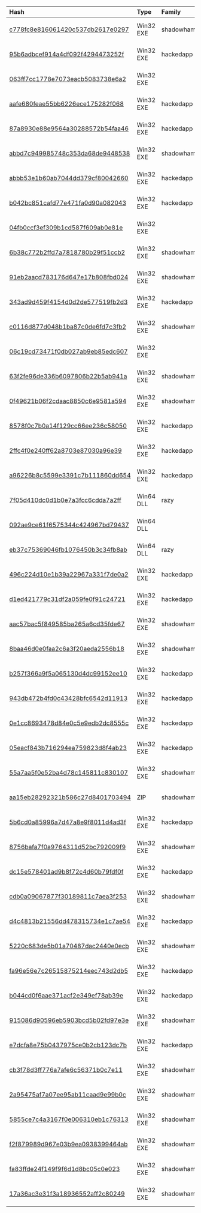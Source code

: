 |Hash|Type|Family|Frist_Seen|Name|
|:--|:--|:--|:--|:--|
|[c778fc8e816061420c537db2617e0297](https://www.virustotal.com/gui/file/c778fc8e816061420c537db2617e0297)|Win32 EXE|shadowhammer|2019-08-21 02:38:22| |
|[95b6adbcef914a4df092f4294473252f](https://www.virustotal.com/gui/file/95b6adbcef914a4df092f4294473252f)|Win32 EXE|hackedapp|2019-07-23 20:27:04| |
|[063ff7cc1778e7073eacb5083738e6a2](https://www.virustotal.com/gui/file/063ff7cc1778e7073eacb5083738e6a2)|Win32 EXE||2019-06-27 18:03:38|Setup|
|[aafe680feae55bb6226ece175282f068](https://www.virustotal.com/gui/file/aafe680feae55bb6226ece175282f068)|Win32 EXE|hackedapp|2019-06-13 03:27:11| |
|[87a8930e88e9564a30288572b54faa46](https://www.virustotal.com/gui/file/87a8930e88e9564a30288572b54faa46)|Win32 EXE|hackedapp|2019-06-11 17:21:10| |
|[abbd7c949985748c353da68de9448538](https://www.virustotal.com/gui/file/abbd7c949985748c353da68de9448538)|Win32 EXE|shadowhammer|2019-05-28 14:30:11|Setup|
|[abbb53e1b60ab7044dd379cf80042660](https://www.virustotal.com/gui/file/abbb53e1b60ab7044dd379cf80042660)|Win32 EXE|hackedapp|2019-05-17 11:01:58| |
|[b042bc851cafd77e471fa0d90a082043](https://www.virustotal.com/gui/file/b042bc851cafd77e471fa0d90a082043)|Win32 EXE|hackedapp|2019-05-12 08:12:40| |
|[04fb0ccf3ef309b1cd587f609ab0e81e](https://www.virustotal.com/gui/file/04fb0ccf3ef309b1cd587f609ab0e81e)|Win32 EXE||2019-04-26 17:30:07| |
|[6b38c772b2ffd7a7818780b29f51ccb2](https://www.virustotal.com/gui/file/6b38c772b2ffd7a7818780b29f51ccb2)|Win32 EXE|shadowhammer|2019-03-28 00:33:51|Setup|
|[91eb2aacd783176d647e17b808fbd024](https://www.virustotal.com/gui/file/91eb2aacd783176d647e17b808fbd024)|Win32 EXE|shadowhammer|2019-03-27 16:14:11|3f1d59bdaca2d45fe861d56adda6b22e624dca2aff18cbb6508f1e073dda47c4.sample|
|[343ad9d459f4154d0d2de577519fb2d3](https://www.virustotal.com/gui/file/343ad9d459f4154d0d2de577519fb2d3)|Win32 EXE|hackedapp|2019-03-27 13:13:21|055ed359f2a9f1b4b7d024835ae5c4fd4468e64be7f7b610b69b81cc7545c23f.bin|
|[c0116d877d048b1ba87c0de6fd7c3fb2](https://www.virustotal.com/gui/file/c0116d877d048b1ba87c0de6fd7c3fb2)|Win32 EXE|shadowhammer|2019-03-26 11:31:46|myfile.exe|
|[06c19cd73471f0db027ab9eb85edc607](https://www.virustotal.com/gui/file/06c19cd73471f0db027ab9eb85edc607)|Win32 EXE||2019-03-25 14:24:02|C:\Users\daven\Downloads\b1tGob_6\682fc8ccfc9316c54f02ae7865eee553ad0211031d4d80bb9c4365fbbc74049a|
|[63f2fe96de336b6097806b22b5ab941a](https://www.virustotal.com/gui/file/63f2fe96de336b6097806b22b5ab941a)|Win32 EXE|shadowhammer|2019-03-25 14:23:01|C:\Users\daven\Downloads\b1tGob_6\1bb53937fa4cba70f61dc53f85e4e25551bc811bf9821fc47d25de1be9fd286a|
|[0f49621b06f2cdaac8850c6e9581a594](https://www.virustotal.com/gui/file/0f49621b06f2cdaac8850c6e9581a594)|Win32 EXE|shadowhammer|2019-03-25 14:22:02|Setup|
|[8578f0c7b0a14f129cc66ee236c58050](https://www.virustotal.com/gui/file/8578f0c7b0a14f129cc66ee236c58050)|Win32 EXE|hackedapp|2019-03-20 10:23:11|PBConfig.exe|
|[2ffc4f0e240ff62a8703e87030a96e39](https://www.virustotal.com/gui/file/2ffc4f0e240ff62a8703e87030a96e39)|Win32 EXE|hackedapp|2019-03-12 04:38:39|13e4bda99c359789ced1470a9d6869efe90a18eef5e57de7097fd79627fc5619.bin|
|[a96226b8c5599e3391c7b111860dd654](https://www.virustotal.com/gui/file/a96226b8c5599e3391c7b111860dd654)|Win32 EXE|hackedapp|2019-01-30 22:17:24|infestation.exe|
|[7f05d410dc0d1b0e7a3fcc6cdda7a2ff](https://www.virustotal.com/gui/file/7f05d410dc0d1b0e7a3fcc6cdda7a2ff)|Win64 DLL|razy|2019-01-28 04:41:36|Qt5Network.dll|
|[092ae9ce61f6575344c424967bd79437](https://www.virustotal.com/gui/file/092ae9ce61f6575344c424967bd79437)|Win64 DLL||2019-01-28 02:58:06|Qt5Network.dll|
|[eb37c75369046fb1076450b3c34fb8ab](https://www.virustotal.com/gui/file/eb37c75369046fb1076450b3c34fb8ab)|Win64 DLL|razy|2019-01-27 12:32:42|Qt5Network.dll|
|[496c224d10e1b39a22967a331f7de0a2](https://www.virustotal.com/gui/file/496c224d10e1b39a22967a331f7de0a2)|Win32 EXE|hackedapp|2018-12-26 04:50:45|/1/b/a/ba2e0a2420fb4aed5859aebef745218d6e8b01b3c98c2212e1feca5ee9ffa091.file|
|[d1ed421779c31df2a059fe0f91c24721](https://www.virustotal.com/gui/file/d1ed421779c31df2a059fe0f91c24721)|Win32 EXE|hackedapp|2018-12-08 09:12:51|C:\Garena\Games\32790\PBConfig.exe|
|[aac57bac5f849585ba265a6cd35fde67](https://www.virustotal.com/gui/file/aac57bac5f849585ba265a6cd35fde67)|Win32 EXE|shadowhammer|2018-11-22 17:55:21|ohshit.exe|
|[8baa46d0e0faa2c6a3f20aeda2556b18](https://www.virustotal.com/gui/file/8baa46d0e0faa2c6a3f20aeda2556b18)|Win32 EXE|shadowhammer|2018-11-17 23:03:00|Setup|
|[b257f366a9f5a065130d4dc99152ee10](https://www.virustotal.com/gui/file/b257f366a9f5a065130d4dc99152ee10)|Win32 EXE|hackedapp|2018-11-16 10:27:10|gxxsvc|
|[943db472b4fd0c43428bfc6542d11913](https://www.virustotal.com/gui/file/943db472b4fd0c43428bfc6542d11913)|Win32 EXE|hackedapp|2018-11-06 02:00:22|b7fcc7f99bd5c440ead40ae26ddff95d5160a248345b27bb5daa5a0a3aa87814.bin|
|[0e1cc8693478d84e0c5e9edb2dc8555c](https://www.virustotal.com/gui/file/0e1cc8693478d84e0c5e9edb2dc8555c)|Win32 EXE|hackedapp|2018-10-29 12:09:58|PBConfig.exe|
|[05eacf843b716294ea759823d8f4ab23](https://www.virustotal.com/gui/file/05eacf843b716294ea759823d8f4ab23)|Win32 EXE|hackedapp|2018-10-24 15:17:14|PBConfig.exe|
|[55a7aa5f0e52ba4d78c145811c830107](https://www.virustotal.com/gui/file/55a7aa5f0e52ba4d78c145811c830107)|Win32 EXE|shadowhammer|2018-10-20 13:07:53|/media/freddie/Seagate Expansion Drive/aptmalware/SampleLibraryAUG2019/ShadowHammer/Setup.bin|
|[aa15eb28292321b586c27d8401703494](https://www.virustotal.com/gui/file/aa15eb28292321b586c27d8401703494)|ZIP|shadowhammer|2018-10-19 15:01:58|/media/freddie/Seagate Expansion Drive/aptmalware/SampleLibraryAUG2019/ShadowHammer/ShadowHammer.zip|
|[5b6cd0a85996a7d47a8e9f8011d4ad3f](https://www.virustotal.com/gui/file/5b6cd0a85996a7d47a8e9f8011d4ad3f)|Win32 EXE|hackedapp|2018-10-18 05:07:44|PBConfig.exe|
|[8756bafa7f0a9764311d52bc792009f9](https://www.virustotal.com/gui/file/8756bafa7f0a9764311d52bc792009f9)|Win32 EXE|shadowhammer|2018-10-13 07:11:05|Setup|
|[dc15e578401ad9b8f72c4d60b79fdf0f](https://www.virustotal.com/gui/file/dc15e578401ad9b8f72c4d60b79fdf0f)|Win32 EXE|hackedapp|2018-10-01 02:32:59|PBConfig.exe|
|[cdb0a09067877f30189811c7aea3f253](https://www.virustotal.com/gui/file/cdb0a09067877f30189811c7aea3f253)|Win32 EXE|shadowhammer|2018-09-30 22:59:50|Setup|
|[d4c4813b21556dd478315734e1c7ae54](https://www.virustotal.com/gui/file/d4c4813b21556dd478315734e1c7ae54)|Win32 EXE|hackedapp|2018-09-26 23:06:03|b2ed5738895bd7a1e831d085615931a2e2cb42de2219200563b69930df4504c6.bin|
|[5220c683de5b01a70487dac2440e0ecb](https://www.virustotal.com/gui/file/5220c683de5b01a70487dac2440e0ecb)|Win32 EXE|shadowhammer|2018-09-25 08:10:47|Setup|
|[fa96e56e7c26515875214eec743d2db5](https://www.virustotal.com/gui/file/fa96e56e7c26515875214eec743d2db5)|Win32 EXE|hackedapp|2018-09-22 06:41:34|ba717ced042f448c015432db9479dee3b7c61d27aaeace4f981ee96f5c797779.bin|
|[b044cd0f6aae371acf2e349ef78ab39e](https://www.virustotal.com/gui/file/b044cd0f6aae371acf2e349ef78ab39e)|Win32 EXE|hackedapp|2018-09-19 19:51:33|1680a880203c170b85cb86a649a4c722f43bcc2889f378b55484b3e0ad3e56b2.bin|
|[915086d90596eb5903bcd5b02fd97e3e](https://www.virustotal.com/gui/file/915086d90596eb5903bcd5b02fd97e3e)|Win32 EXE|shadowhammer|2018-09-06 09:35:02|Setup|
|[e7dcfa8e75b0437975ce0b2cb123dc7b](https://www.virustotal.com/gui/file/e7dcfa8e75b0437975ce0b2cb123dc7b)|Win32 EXE|hackedapp|2018-08-03 18:20:43|d191a9370159a33cdf11f5859cadec02ff2fa01d3b7b36ce9560e94b39cc799d.bin|
|[cb3f78d3ff776a7afe6c56371b0c7e11](https://www.virustotal.com/gui/file/cb3f78d3ff776a7afe6c56371b0c7e11)|Win32 EXE|shadowhammer|2018-07-24 03:41:07| |
|[2a95475af7a07ee95ab11caad9e99b0c](https://www.virustotal.com/gui/file/2a95475af7a07ee95ab11caad9e99b0c)|Win32 EXE|shadowhammer|2018-07-24 03:40:29|ac0711afee5a157d084251f3443a40965fc63c57955e3a241df866cfc7315223.bin|
|[5855ce7c4a3167f0e006310eb1c76313](https://www.virustotal.com/gui/file/5855ce7c4a3167f0e006310eb1c76313)|Win32 EXE|shadowhammer|2018-07-21 15:17:31|cfbec77180bd67cceb2e17e64f8a8beec5e8875f47c41936b67a60093e07fcfd.bin|
|[f2f879989d967e03b9ea0938399464ab](https://www.virustotal.com/gui/file/f2f879989d967e03b9ea0938399464ab)|Win32 EXE|shadowhammer|2018-07-21 15:17:02|setup.exe|
|[fa83ffde24f149f9f6d1d8bc05c0e023](https://www.virustotal.com/gui/file/fa83ffde24f149f9f6d1d8bc05c0e023)|Win32 EXE|shadowhammer|2018-06-29 14:19:24|C:\Users\daven\Downloads\b1tGob_6\c299b6dd210ab5779f3abd9d10544f9cae31cd5c6afc92c0fc16c8f43def7596|
|[17a36ac3e31f3a18936552aff2c80249](https://www.virustotal.com/gui/file/17a36ac3e31f3a18936552aff2c80249)|Win32 EXE|shadowhammer|2018-06-29 14:18:03|Asuse|
